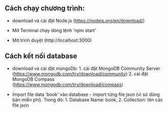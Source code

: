 ## Cách chạy chương trình:

-   download và cài đặt Node.js (https://nodejs.org/en/download/)

-   Mở Terminal chạy dòng lệnh 'npm start'

-   Mở trình duyệt (http://localhost:3000)

## Cách kết nối database

-   download và cài đặt mongoDb: 1. cài đặt MongoDB Community Server (https://www.mongodb.com/try/download/community) 2. cài đặt MongoDB Compass (https://www.mongodb.com/try/download/compass)

-   Import file data 'book' vào database - import từng file json (vì sử dùng bản miễn phí). Trong đó: 1. Database Name: book, 2. Collection: tên các file json
